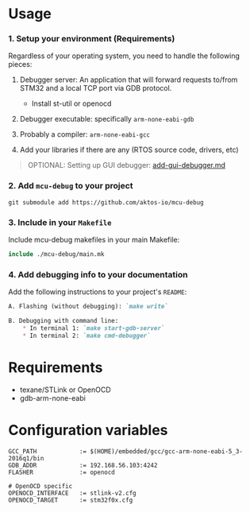 
# Usage

### 1. Setup your environment (Requirements)

Regardless of your operating system, you need to handle the following pieces:

1. Debugger server:
   An application that will forward requests to/from STM32 and a local TCP port via GDB protocol.

    * Install st-util or openocd

2. Debugger executable: specifically `arm-none-eabi-gdb`
3. Probably a compiler: `arm-none-eabi-gcc`
4. Add your libraries if there are any (RTOS source code, drivers, etc)

> OPTIONAL: Setting up GUI debugger: [add-gui-debugger.md](./add-gui-debugger.md)


### 2. Add `mcu-debug` to your project

```
git submodule add https://github.com/aktos-io/mcu-debug
```

### 3. Include in your `Makefile`

Include mcu-debug makefiles in your main Makefile:

```mk
include ./mcu-debug/main.mk
```

### 4. Add debugging info to your documentation

Add the following instructions to your project's `README`:

```md
A. Flashing (without debugging): `make write`

B. Debugging with command line:
    * In terminal 1: `make start-gdb-server`
    * In terminal 2: `make cmd-debugger` 
```

# Requirements 

* texane/STLink or OpenOCD
* gdb-arm-none-eabi

# Configuration variables

```
GCC_PATH            := $(HOME)/embedded/gcc/gcc-arm-none-eabi-5_3-2016q1/bin
GDB_ADDR            := 192.168.56.103:4242
FLASHER             := openocd

# OpenOCD specific
OPENOCD_INTERFACE   := stlink-v2.cfg
OPENOCD_TARGET      := stm32f0x.cfg
```
